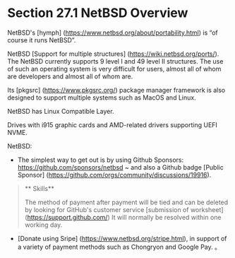 # Section 27.1 NetBSD Overview

NetBSD's [hymph] (https://www.netbsd.org/about/portability.html) is “of course it runs NetBSD”.

NetBSD [Support for multiple structures] (https://wiki.netbsd.org/ports/). The NetBSD currently supports 9 level I and 49 level II structures. The use of such an operating system is very difficult for users, almost all of whom are developers and almost all of whom are.

Its [pkgsrc] (https://www.pkgsrc.org/) package manager framework is also designed to support multiple systems such as MacOS and Linux.

NetBSD has Linux Compatible Layer.

Drives with i915 graphic cards and AMD-related drivers supporting UEFI NVME.

NetBSD:

- The simplest way to get out is by using Github Sponsors: <https://github.com/sponsors/netbsd> ~ and also a Github badge [Public Sponsor] (https://github.com/orgs/community/discussions/19916).

>** Skills**
>
>The method of payment after payment will be tied and can be deleted by looking for GitHub's customer service [submission of worksheet] (https://support.github.com/) It will normally be resolved within one working day.

- [Donate using Sripe] (https://www.netbsd.org/stripe.html), in support of a variety of payment methods such as Chongryon and Google Pay.
。